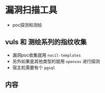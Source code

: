# 漏洞扫描工具
- poc探测和测绘


## vuls 和 测绘系列的指纹收集
- 漏洞poc收集就用 `nucil-templates`
- 另外如果是其他类型的就用 `openvas` 进行探测
- 宿主机需要有个 `pgsql`

## 内容


